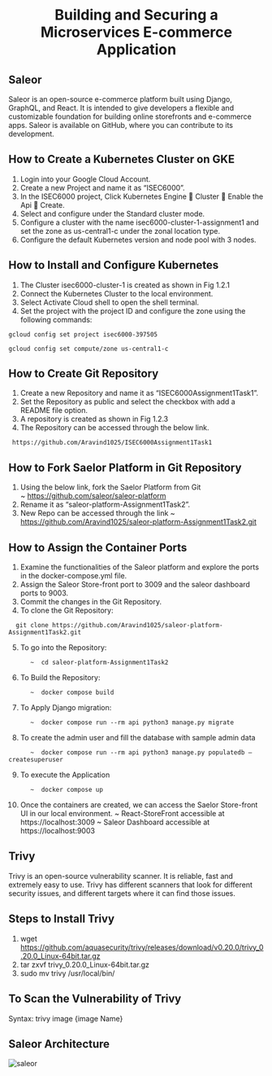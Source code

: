 <div align="center">
  <h1>Building and Securing a Microservices E-commerce Application</h1>
</div>


  <h2>Saleor</h2>
</div>

<p>Saleor is an open-source e-commerce platform built using Django, GraphQL, and React. It is intended to give developers a flexible and customizable foundation for building online storefronts and e-commerce apps. Saleor is available on GitHub, where you can contribute to its development.</p>


  <h2>How to Create a Kubernetes Cluster on GKE</h2>
</div>

1.	Login into your Google Cloud Account.</div>
2.	Create a new Project and name it as “ISEC6000”.</div>
3.	In the ISEC6000 project, Click Kubernetes Engine  Cluster  Enable the Api  Create.</div>
4.	Select and configure under the Standard cluster mode.</div>
5.	Configure a cluster with the name isec6000-cluster-1-assignment1 and set the zone as us-central1-c under the zonal location type.</div>
6.	Configure the default Kubernetes version and node pool with 3 nodes.</div>


  <h2>How to Install and Configure Kubernetes</h2>
</div>

1.	The Cluster isec6000-cluster-1 is created as shown in Fig 1.2.1
2.	Connect the Kubernetes Cluster to the local environment.
3.	Select Activate Cloud shell to open the shell terminal.
4.	Set the project with the project ID and configure the zone using the following commands:
```docker
gcloud config set project isec6000-397505

gcloud config set compute/zone us-central1-c
```


  <h2>How to Create Git Repository</h2>
</div>

1.	Create a new Repository and name it as “ISEC6000Assignment1Task1”.
2.	Set the Repository as public and select the checkbox with add a README file option.
3. A repository is created as shown in Fig 1.2.3
4.	The Repository can be accessed through the below link. 
```docker
 https://github.com/Aravind1025/ISEC6000Assignment1Task1
```


  <h2>How to Fork Saelor Platform in Git Repository</h2>
</div>

1.	Using the below link, fork the Saelor Platform from Git</div>    
     ~  https://github.com/saleor/saleor-platform</div>
2. Rename it as “saleor-platform-Assignment1Task2”.</div>
3. New Repo can be accessed through the link</div>
      ~  https://github.com/Aravind1025/saleor-platform-Assignment1Task2.git</div>


  <h2>How to Assign the Container Ports</h2>
</div>

1. Examine the functionalities of the Saleor platform and explore the ports in the docker-compose.yml file.</div>
2. Assign the Saleor Store-front port to 3009 and the saleor dashboard ports to 9003.</div>
3. Commit the changes in the Git Repository.</div>
4. To clone the Git Repository:
```docker
  git clone https://github.com/Aravind1025/saleor-platform-Assignment1Task2.git
```
5. To go into the Repository:
```docker
      ~  cd saleor-platform-Assignment1Task2
```
6. To Build the Repository:
```docker
      ~  docker compose build
```
7. To Apply Django migration:
```docker
      ~  docker compose run --rm api python3 manage.py migrate
```
8. To create the admin user and fill the database with sample admin data
```docker
      ~  docker compose run --rm api python3 manage.py populatedb –createsuperuser
```
9. To execute the Application
```docker
      ~  docker compose up
```
10. Once the containers are created, we can access the Saelor Store-front UI in our local environment.</div>
      ~  React-StoreFront accessible at https://localhost:3009</div>
      ~  Saleor Dashboard accessible at https://localhost:9003</div>


  <h2>Trivy</h2>
</div>

Trivy is an open-source vulnerability scanner. It is reliable, fast and extremely easy to use. Trivy has different scanners that look for different security issues, and different targets where it can find those issues.</div>


  <h2>Steps to Install Trivy</h2>
</div>

1.	wget https://github.com/aquasecurity/trivy/releases/download/v0.20.0/trivy_0.20.0_Linux-64bit.tar.gz</div>
2.	tar zxvf trivy_0.20.0_Linux-64bit.tar.gz</div>
3. sudo mv trivy /usr/local/bin/</div>


  <h2>To Scan the Vulnerability of Trivy</h2>
</div>
Syntax: trivy image {image Name} 


  <h2>Saleor Architecture</h2>
</div>

![saleor](https://github.com/Aravind1025/ISEC6000Assignment1Task1/assets/143582985/202eb24b-51cf-484a-8e05-23c9fe96eb06)






